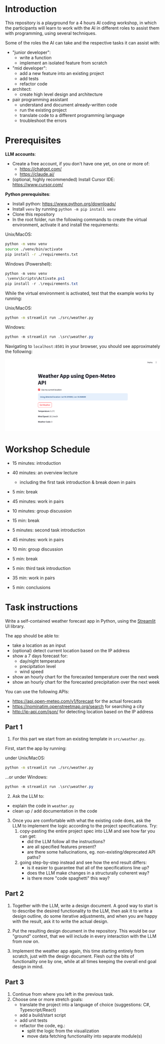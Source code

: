 # Introduction

This repository is a playground for a 4 hours AI coding workshop, in which the participants will learn to work with the AI in different roles to assist them with programming, using several techniques.

Some of the roles the AI can take and the respective tasks it can assist with:

- "junior developer":
    - write a function
    - implement an isolated feature from scratch
- "mid developer":
    - add a new feature into an existing project
    - add tests
    - refactor code
- architect:
    - create high level design and architecture
- pair programming assistant
    - understand and document already-written code
    - run the existing project
    - translate code to a different programming language
    - troubleshoot the errors

# Prerequisites

**LLM accounts**:
- Create a free account, if you don't have one yet, on one or more of:
    - https://chatgpt.com/
    - https://claude.ai/
- (optional, highly recommended) Install Cursor IDE: https://www.cursor.com/

**Python prerequisites**:

- Install python: https://www.python.org/downloads/
- Install `venv` by running `python -m pip install venv`
- Clone this repository
- In the root folder, run the following commands to create the virtual environment, activate it and install the requirements:

Unix/MacOS:
```bash
python -m venv venv
source ./venv/bin/activate
pip install -r ./requirements.txt
```

Windows (Powershell):
```powershell
python -m venv venv
.\venv\Scripts\Activate.ps1
pip install -r .\requirements.txt
```

While the virtual environment is activated, test that the example works by running:

Unix/MacOS:
```bash
python -m streamlit run ./src/weather.py
```

Windows:
```powershell
python -m streamlit run .\src\weather.py
```

Navigating to `localhost:8501` in your browser, you should see approximately the following:

![First version of the weather app](./doc/first_version.png)

# Workshop Schedule

- 15 minutes: introduction
- 40 minutes: an overview lecture
  - including the first task introduction & break down in pairs

- 5 min: break

- 45 minutes: work in pairs
- 10 minutes: group discussion

- 15 min: break

- 5 minutes: second task introduction
- 45 minutes: work in pairs
- 10 min: group discussion

- 5 min: break

- 5 min: third task introduction
- 35 min: work in pairs
- 5 min: conclusions

# Task instructions

Write a self-contained weather forecast app in Python, using the [Streamlit](https://streamlit.io/) UI library.

The app should be able to:

- take a location as an input
- (optional) detect current location based on the IP address
- show a 7 days forecast for:
    - day/night temperature
    - precipitation level
    - wind speed
- show an hourly chart for the forecasted temperature over the next week
- show an hourly chart for the forecasted precipitation over the next week

You can use the following APIs:

- https://api.open-meteo.com/v1/forecast for the actual forecasts
- https://nominatim.openstreetmap.org/search for searching a city
- http://ip-api.com/json/ for detecting location based on the IP address


## Part 1

1. For this part we start from an existing template in `src/weather.py`.

First, start the app by running:

under Unix/MacOS:
```bash
python -m streamlit run ./src/weather.py
```

...or under Windows:
```powershell
python -m streamlit run .\src\weather.py
```

2. Ask the LLM to:

- explain the code in `weather.py`
- clean up / add documentation in the code

3. Once you are comfortable with what the existing code does, ask the LLM to implement the logic according to the project specifications. Try:
    1. copy-pasting the entire project spec into LLM and see how far you can get:
        - did the LLM follow all the instructions?
        - are all specified features present?
        - are there some hallucinations, eg. non-existing/deprecated API paths?
    2. going step-by-step instead and see how the end result differs:
        - is it easier to guarantee that all of the specifications line up?
        - does the LLM make changes in a structurally coherent way?
        - is there more "code spaghetti" this way?


## Part 2

1. Together with the LLM, write a design document. A good way to start is to describe the desired functionality to the LLM, then ask it to write a design outline, do some iterative adjustments, and when you are happy with the result, ask it to write the actual design.

2. Put the resulting design document in the repository. This would be our "ground" context, that we will include in every interaction with the LLM from now on.

3. Implement the weather app again, this time starting entirely from scratch, just with the design document. Flesh out the bits of functionality one by one, while at all times keeping the overall end goal design in mind.

## Part 3

1. Continue from where you left in the previous task.
2. Choose one or more stretch goals:
    - translate the project into a language of choice (suggestions: C#, Typescript/React)
    - add a build/start script
    - add unit tests
    - refactor the code, eg.:
        - split the logic from the visualization
        - move data fetching functionality into separate module(s)
